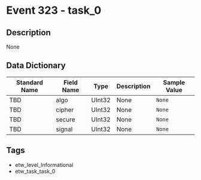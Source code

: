 # Event 323 - task_0

## Description
None

## Data Dictionary
|Standard Name|Field Name|Type|Description|Sample Value|
|---|---|---|---|---|
|TBD|algo|UInt32|None|`None`|
|TBD|cipher|UInt32|None|`None`|
|TBD|secure|UInt32|None|`None`|
|TBD|signal|UInt32|None|`None`|

## Tags
* etw_level_Informational
* etw_task_task_0